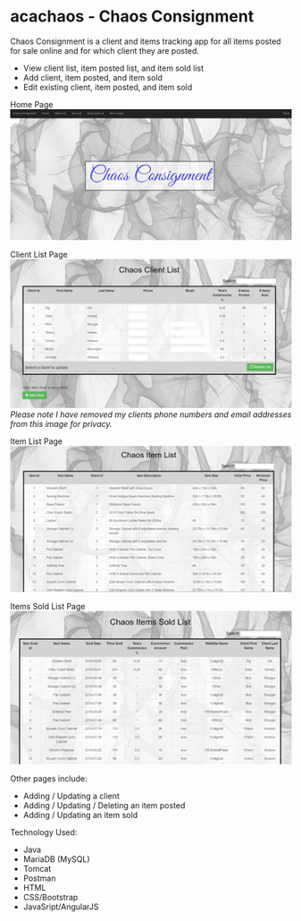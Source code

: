 # acachaos - Chaos Consignment

Chaos Consignment is a client and items tracking app for all items posted for sale online and for which client they are posted.

  - View client list, item posted list, and item sold list
  - Add client, item posted, and item sold
  - Edit existing client, item posted, and item sold

Home Page
![homepage](Git%20Readme%20Images/home.jpg)

Client List Page
![clientlist](Git%20Readme%20Images/clientlist.jpg)
*Please note I have removed my clients phone numbers and email addresses from this image for privacy.*

Item List Page
![itemlist](Git%20Readme%20Images/itemlist.jpg)

Items Sold List Page
![itemsoldlist](Git%20Readme%20Images/itemsoldlist.jpg)

Other pages include:
  
  - Adding / Updating a client
  - Adding / Updating / Deleting an item posted 
  - Adding / Updating an item sold 
    
Technology Used:

  - Java
  - MariaDB (MySQL)
  - Tomcat
  - Postman
  - HTML
  - CSS/Bootstrap
  - JavaSript/AngularJS
  
  
